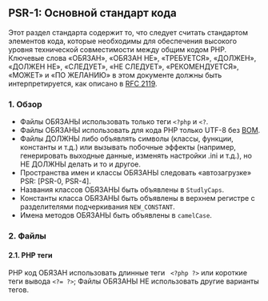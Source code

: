 ## PSR-1: Основной стандарт кода
Этот раздел стандарта содержит то, что следует считать стандартом элементов кода,
которые необходимы для обеспечения высокого уровня технической
совместимости между общим кодом PHP.  
Ключевые слова «ОБЯЗАН», «ОБЯЗАН НЕ», «ТРЕБУЕТСЯ», «ДОЛЖЕН», «ДОЛЖЕН НЕ», «СЛЕДУЕТ»,
«НЕ СЛЕДУЕТ», «РЕКОМЕНДУЕТСЯ», «МОЖЕТ» и «ПО ЖЕЛАНИЮ» в этом документе должны быть
интерпретируется, как описано в [RFC 2119](http://www.ietf.org/rfc/rfc2119.txt).

### 1. Обзор
* Файлы ОБЯЗАНЫ использовать только теги ` <?php ` и ` <? `.  
* Файлы ОБЯЗАНЫ использовать для кода PHP только UTF-8 без [BOM](https://ru.wikipedia.org/wiki/Маркер_последовательности_байтов).  
* Файлы ДОЛЖНЫ либо объявлять символы (классы, функции, константы и т.д.) или вызывать побочные эффекты (например, генерировать выходные данные, изменять настройки .ini и т.д.), но НЕ ДОЛЖНЫ делать и то и другое.  
* Пространства имен и классы ОБЯЗАНЫ следовать «автозагрузке» PSR: [PSR-0, PSR-4].  
* Названия классов ОБЯЗАНЫ быть объявлены в ` StudlyCaps `.  
* Константы класса ОБЯЗАНЫ быть объявлены в верхнем регистре с разделителями подчеркивания ` NEW_CONSTANT `.  
* Имена методов ОБЯЗАНЫ быть объявлены в ` camelCase `.  

### 2. Файлы
#### 2.1. PHP теги
PHP код ОБЯЗАН использовать длинные теги ` <?php ?>` или короткие теги вывода ` <?= ?> `; Файлы ОБЯЗАНЫ НЕ использовать другие варианты тегов.
